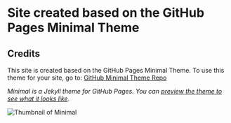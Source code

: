 # Site created based on the GitHub Pages Minimal Theme




## Credits
This site is created based on the GitHub Pages Minimal Theme. To use this theme for your site, go to: [GitHub Minimal Theme Repo](https://github.com/pages-themes/minimal)

*Minimal is a Jekyll theme for GitHub Pages. You can [preview the theme to see what it looks like](http://pages-themes.github.io/minimal).*

![Thumbnail of Minimal](thumbnail.png)
